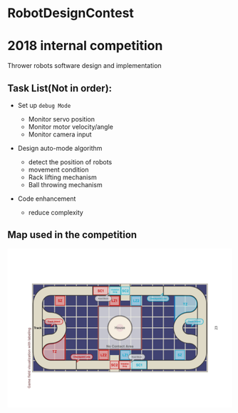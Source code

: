 # RobotDesignContest
2018 internal competition
=======================
Thrower robots software design and implementation


Task List(Not in order):
--------------------------
* Set up `debug Mode`
  * Monitor servo position
  * Monitor motor velocity/angle
  * Monitor camera input

* Design auto-mode algorithm
  * detect the position of robots
  * movement condition
  * Rack lifting mechanism
  * Ball throwing mechanism

* Code enhancement
  * reduce complexity


Map used in the competition
---------------------------
![image](https://github.com/ycfelix/RobotDesignContest/blob/master/rules10th-24.jpg)
